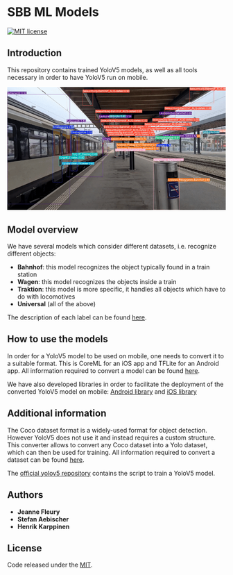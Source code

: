 # SBB ML Models
[![MIT license](https://img.shields.io/badge/License-MIT-blue.svg)](https://spdx.org/licenses/MIT.html)

## Introduction
This repository contains trained YoloV5 models, as well as all tools necessary in order to have YoloV5 run on mobile.

[![Model recognizes SBB objects and trains](images/demo.gif)](http://www.youtube.com/watch?v=1xE47hNwsBQ "SBB ML Universal Model Demo")

<!---
What's the purpose of this repository ?
-->

## Model overview
We have several models which consider different datasets, i.e. recognize different objects:
- **Bahnhof**: this model recognizes the object typically found in a train station
- **Wagen**: this model recognizes the objects inside a train
- **Traktion**: this model is more specific, it handles all objects which have to do with locomotives
- **Universal** (all of the above)

The description of each label can be found [here](Annotations.md).

<!---
## Demo
Include some demo videos
-->

## How to use the models
In order for a YoloV5 model to be used on mobile, one needs to convert it to a suitable format. This is CoreML for an iOS app and TFLite for an Android app.
All information required to convert a model can be found [here](yolov5-coreml-tflite-converter/README.md).

We have also developed libraries in order to facilitate the deployment of the converted YoloV5 model on mobile:
[Android library](https://github.com/SchweizerischeBundesbahnen/mobile-android-ml) and [iOS library](https://github.com/SchweizerischeBundesbahnen/mobile-ios-ml)

## Additional information
The Coco dataset format is a widely-used format for object detection. However YoloV5 does not use it and instead requires a custom structure. This converter allows to convert any Coco dataset into a Yolo dataset, which can then be used for training.
All information required to convert a dataset can be found [here](coco2yolov5-converter/README.md).

The [official yolov5 repository](https://github.com/ultralytics/yolov5) contains the script to train a YoloV5 model.

## Authors
* **Jeanne Fleury**
* **Stefan Aebischer**
* **Henrik Karppinen**

## License
Code released under the [MIT](LICENSE).